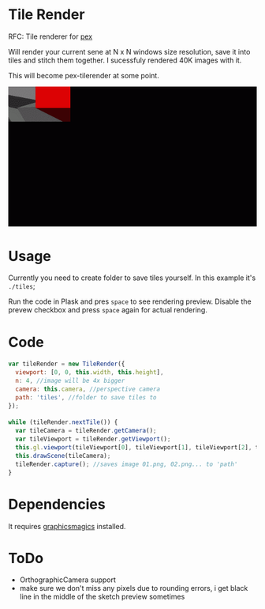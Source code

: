 # Tile Render

RFC: Tile renderer for [pex](http://vorg.github.io/pex/)

Will render your current sene at N x N windows size resolution, save it into tiles and stitch them together. I sucessfuly rendered 40K images with it.

This will become pex-tilerender at some point.

![](assets/tile-render.gif)

# Usage

Currently you need to create folder to save tiles yourself. In this example it's `./tiles`;

Run the code in Plask and pres `space` to see rendering preview. Disable the prevew checkbox and press `space` again for actual rendering.


# Code

```javascript
var tileRender = new TileRender({
  viewport: [0, 0, this.width, this.height],
  n: 4, //image will be 4x bigger
  camera: this.camera, //perspective camera
  path: 'tiles', //folder to save tiles to
});
 
while (tileRender.nextTile()) {
  var tileCamera = tileRender.getCamera();
  var tileViewport = tileRender.getViewport();
  this.gl.viewport(tileViewport[0], tileViewport[1], tileViewport[2], tileViewport[3]);
  this.drawScene(tileCamera);
  tileRender.capture(); //saves image 01.png, 02.png... to 'path'
}
```

# Dependencies

It requires [graphicsmagics](http://graphicsmagick.org) installed.

# ToDo

- OrthographicCamera support
- make sure we don't miss any pixels due to rounding errors, i get black line in the middle of the sketch preview sometimes